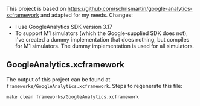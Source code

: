This project is based on https://github.com/schrismartin/google-analytics-xcframework and adapted for my needs. Changes:

- I use GoogleAnalytics SDK version 3.17
- To support M1 simulators (which the Google-supplied SDK does not), I've created a dummy implementation that does nothing, but compiles for M1 simulators. The dummy implementation is used for all simulators.

## GoogleAnalytics.xcframework

The output of this project can be found at `frameworks/GoogleAnalytics.xcframework`. Steps to regenerate this file:

`make clean frameworks/GoogleAnalytics.xcframework`